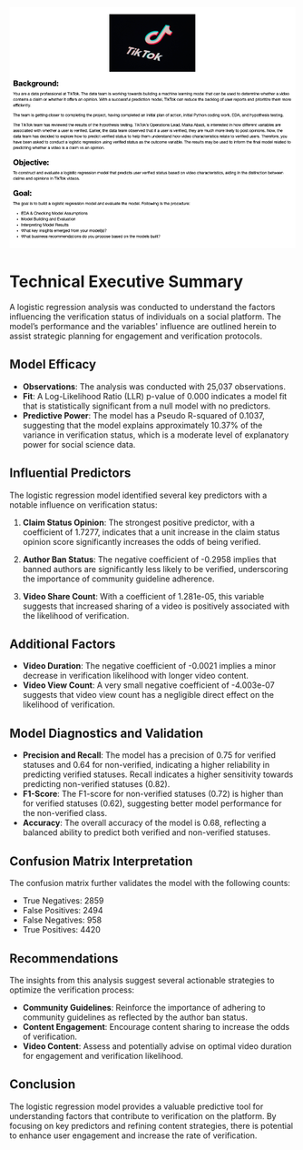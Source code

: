 <img src = 'snapshot1.png'>

# Technical Executive Summary
A logistic regression analysis was conducted to understand the factors influencing the verification status of individuals on a social platform. The model’s performance and the variables' influence are outlined herein to assist strategic planning for engagement and verification protocols.

## Model Efficacy
- **Observations**: The analysis was conducted with 25,037 observations.
- **Fit**: A Log-Likelihood Ratio (LLR) p-value of 0.000 indicates a model fit that is statistically significant from a null model with no predictors.
- **Predictive Power**: The model has a Pseudo R-squared of 0.1037, suggesting that the model explains approximately 10.37% of the variance in verification status, which is a moderate level of explanatory power for social science data.

## Influential Predictors
The logistic regression model identified several key predictors with a notable influence on verification status:

1. **Claim Status Opinion**: The strongest positive predictor, with a coefficient of 1.7277, indicates that a unit increase in the claim status opinion score significantly increases the odds of being verified.
   
2. **Author Ban Status**: The negative coefficient of -0.2958 implies that banned authors are significantly less likely to be verified, underscoring the importance of community guideline adherence.

3. **Video Share Count**: With a coefficient of 1.281e-05, this variable suggests that increased sharing of a video is positively associated with the likelihood of verification.

## Additional Factors
- **Video Duration**: The negative coefficient of -0.0021 implies a minor decrease in verification likelihood with longer video content.
- **Video View Count**: A very small negative coefficient of -4.003e-07 suggests that video view count has a negligible direct effect on the likelihood of verification.

## Model Diagnostics and Validation
- **Precision and Recall**: The model has a precision of 0.75 for verified statuses and 0.64 for non-verified, indicating a higher reliability in predicting verified statuses. Recall indicates a higher sensitivity towards predicting non-verified statuses (0.82).
- **F1-Score**: The F1-score for non-verified statuses (0.72) is higher than for verified statuses (0.62), suggesting better model performance for the non-verified class.
- **Accuracy**: The overall accuracy of the model is 0.68, reflecting a balanced ability to predict both verified and non-verified statuses.

## Confusion Matrix Interpretation
The confusion matrix further validates the model with the following counts:
- True Negatives: 2859
- False Positives: 2494
- False Negatives: 958
- True Positives: 4420

## Recommendations
The insights from this analysis suggest several actionable strategies to optimize the verification process:
- **Community Guidelines**: Reinforce the importance of adhering to community guidelines as reflected by the author ban status.
- **Content Engagement**: Encourage content sharing to increase the odds of verification.
- **Video Content**: Assess and potentially advise on optimal video duration for engagement and verification likelihood.

## Conclusion
The logistic regression model provides a valuable predictive tool for understanding factors that contribute to verification on the platform. By focusing on key predictors and refining content strategies, there is potential to enhance user engagement and increase the rate of verification.

